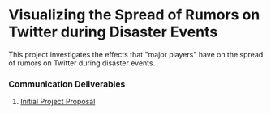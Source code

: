# Visualizing the Spread of Rumors on Twitter during Disaster Events
This project investigates the effects that "major players" have on the spread of rumors on Twitter during disaster events.

### Communication Deliverables
  1. [Initial Project Proposal](https://docs.google.com/document/d/1G6vW-GAeq-mX6US2j_Rz23d2uaMBJ6ylGfGI2mhAF5M/edit?usp=sharing)